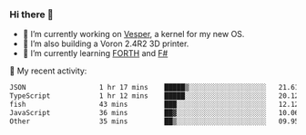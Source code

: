 ### Hi there 👋

<!--
**berkus/berkus** is a ✨ _special_ ✨ repository because its `README.md` (this file) appears on your GitHub profile.

Here are some ideas to get you started:

- 🔭 I’m currently working on ...
- 🌱 I’m currently learning ...
- 👯 I’m looking to collaborate on ...
- 🤔 I’m looking for help with ...
- 💬 Ask me about ...
- 📫 How to reach me: ...
- 😄 Pronouns: ...
- ⚡ Fun fact: ...
-->

- 🔭 I’m currently working on [Vesper](https://github.com/metta-systems/vesper), a kernel for my new OS.
- 🔭 I’m also building a Voron 2.4R2 3D printer.
- 🌱 I’m currently learning [FORTH](http://forth.com/starting-forth/) and [F#](https://fsharpforfunandprofit.com/)

💼 My recent activity:

<!--START_SECTION:waka-->

```txt
JSON                  1 hr 17 mins    █████▒░░░░░░░░░░░░░░░░░░░   21.61 %
TypeScript            1 hr 12 mins    █████░░░░░░░░░░░░░░░░░░░░   20.12 %
fish                  43 mins         ███░░░░░░░░░░░░░░░░░░░░░░   12.12 %
JavaScript            36 mins         ██▓░░░░░░░░░░░░░░░░░░░░░░   10.06 %
Other                 35 mins         ██▒░░░░░░░░░░░░░░░░░░░░░░   09.95 %
```

<!--END_SECTION:waka-->

